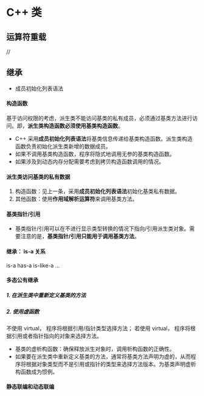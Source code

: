 # C++ 类
## 运算符重载
//

## 继承
- 成员初始化列表语法

#### 构造函数
基于访问权限的考虑，派生类不能访问基类的私有成员，必须通过基类方法进行访问。即，**派生类构造函数必须使用基类构造函数**。
- C++ 采用**成员初始化列表语法**将基类信息传递给基类构造函数。派生类构造函数负责初始化派生类新增的数据成员。
- 如果不调用基类构造函数，程序将隐式地调用无参的基类构造函数。
- 如果涉及到动态内存分配需要考虑到拷贝构造函数调用的情况。

#### 派生类访问基类的私有数据
1. 构造函数：见上一条，采用**成员初始化列表语法**初始化基类私有数据。
2. 其他函数：使用**作用域解析运算符**来调用基类方法。
#### 基类指针/引用
- 基类指针/引用可以在不进行显示类型转换的情况下指向/引用派生类对象。需要注意的是，**基类指针/引用只能用于调用基类方法**。

#### 继承： is-a 关系

is-a
has-a
is-like-a
...

#### 多态公有继承

##### 1. 在派生类中重新定义基类的方法


##### 2. 使用虚函数
不使用 virtual， 程序将根据引用/指针类型选择方法；
若使用 virtual， 程序将根据引用或者指针指向的对象来选择方法。

- 基类的虚析构函数：确保释放派生对象时，调用析构函数的正确性。
- 如果要在派生类中重新定义基类的方法，通常将基类方法声明为虚的，从而程序将根据对象类型而不是引用或指针的类型来选择方法版本。为基类声明虚析构函数成为惯例。

#### 静态联编和动态联编
